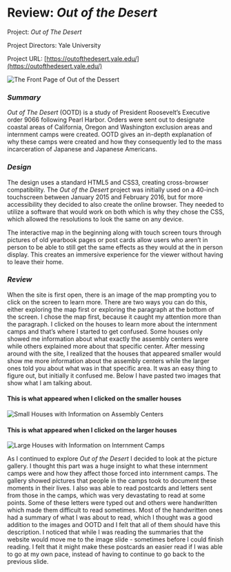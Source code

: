 # Review: _Out of the Desert_

Project: _Out of The Desert_ 

Project Directors: Yale University

Project URL: [https://outofthedesert.yale.edu/](https://outofthedesert.yale.edu/)

![The Front Page of Out of the Dessert](https://summerv1.github.io/summerv/images/frontpage.jpg)

### **_Summary_**

  _Out of The Desert_ (OOTD) is a study of President Roosevelt’s Executive order 9066 following Pearl Harbor. Orders were sent out to designate coastal areas of California, Oregon and Washington exclusion areas and internment camps were created. OOTD gives an in-depth explanation of why these camps were created and how they consequently led to the mass incarceration of Japanese and Japanese Americans. 

### **_Design_**

  The design uses a standard HTML5 and CSS3, creating cross-browser compatibility. The _Out of the Desert_ project was initially used on a 40-inch touchscreen between January 2015 and February 2016, but for more accessibility they decided to also create the online browser. They needed to utilize a software that would work on both which is why they chose the CSS, which allowed the resolutions to look the same on any device. 

  The interactive map in the beginning along with touch screen tours through pictures of old yearbook pages or post cards allow users who aren’t in person to be able to still get the same effects as they would at the in person display. This creates an immersive experience for the viewer without having to leave their home. 

### **_Review_**


  When the site is first open, there is an image of the map prompting you to click on the screen to learn more. There are two ways you can do this, either exploring the map first or exploring the paragraph at the bottom of the screen. I chose the map first, because it caught my attention more than the paragraph. I clicked on the houses to learn more about the internment camps and that’s where I started to get confused. Some houses only showed me information about what exactly the assembly centers were while others explained more about that specific center. After messing around with the site, I realized that the houses that appeared smaller would show me more information about the assembly centers while the larger ones told you about what was in that specific area. It was an easy thing to figure out, but initially it confused me. Below I have pasted two images that show what I am talking about. 
#### This is what appeared when I clicked on the smaller houses
![Small Houses with Information on Assembly Centers](https://summerv1.github.io/summerv/images/smallhouse.jpg)
#### This is what appeared when I clicked on the larger houses
![Large Houses with Information on Internment Camps](https://summerv1.github.io/summerv/images/bighouse.jpg)

  As I continued to explore _Out of the Desert_ I decided to look at the picture gallery. I thought this part was a huge insight to what these internment camps were and how they affect those forced into internment camps. The gallery showed pictures that people in the camps took to document these moments in their lives. I also was able to read postcards and letters sent from those in the camps, which was very devastating to read at some points. Some of these letters were typed out and others were handwritten which made them difficult to read sometimes. Most of the handwritten ones had a summary of what I was about to read, which I thought was a good addition to the images and OOTD and I felt that all of them should have this description. I noticed that while I was reading the summaries that the website would move me to the image slide - sometimes before I could finish reading. I felt that it might make these postcards an easier read if I was able to go at my own pace, instead of having to continue to go back to the previous slide. 
